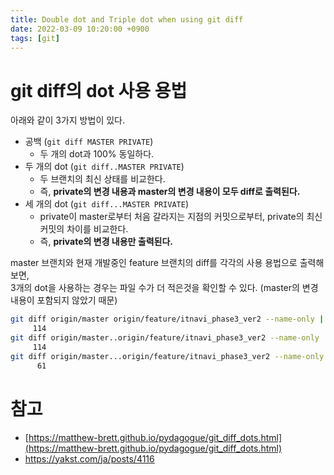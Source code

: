 ```yaml
---
title: Double dot and Triple dot when using git diff
date: 2022-03-09 10:20:00 +0900
tags: [git]
---
```


# git diff의 dot 사용 용법

아래와 같이 3가지 방법이 있다.

* 공백 (`git diff MASTER PRIVATE`)
  * 두 개의 dot과 100% 동일하다.
* 두 개의 dot (`git diff..MASTER PRIVATE`)
  * 두 브랜치의 최신 상태를 비교한다.
  * 즉, **private의 변경 내용과 master의 변경 내용이 모두 diff로 출력된다.**
* 세 개의 dot (`git diff...MASTER PRIVATE`)
  * private이 master로부터 처음 갈라지는 지점의 커밋으로부터, private의 최신 커밋의 차이를 비교한다.
  * 즉, **private의 변경 내용만 출력된다.**

master 브랜치와 현재 개발중인 feature 브랜치의 diff를 각각의 사용 용법으로 출력해보면,   
3개의 dot을 사용하는 경우는 파일 수가 더 적은것을 확인할 수 있다. (master의 변경 내용이 포함되지 않았기 때문)

```bash
git diff origin/master origin/feature/itnavi_phase3_ver2 --name-only | wc -l
     114
git diff origin/master..origin/feature/itnavi_phase3_ver2 --name-only | wc -l
     114
git diff origin/master...origin/feature/itnavi_phase3_ver2 --name-only | wc -l
      61
```

# 참고

* [https://matthew-brett.github.io/pydagogue/git_diff_dots.html](https://matthew-brett.github.io/pydagogue/git_diff_dots.html)
* https://yakst.com/ja/posts/4116